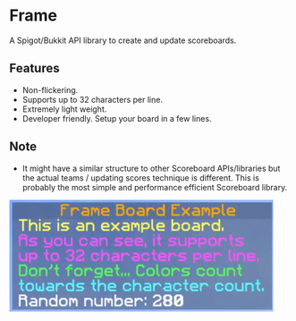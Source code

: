 # Frame
A Spigot/Bukkit API library to create and update scoreboards.

## Features
* Non-flickering.
* Supports up to 32 characters per line.
* Extremely light weight.
* Developer friendly. Setup your board in a few lines.

## Note
* It might have a similar structure to other Scoreboard APIs/libraries but the actual teams / updating scores technique is different. This is probably the most simple and performance efficient Scoreboard library.

![](example.gif)